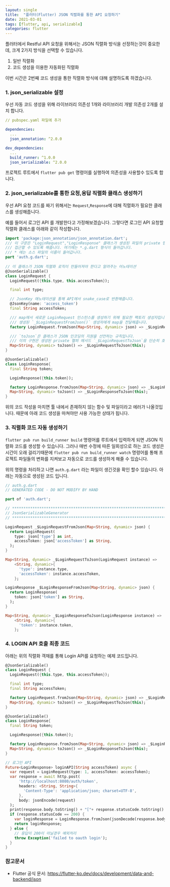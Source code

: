 ```yaml
---
layout: single
title:  "플러터(Flutter) JSON 직렬화를 통한 API 요청하기"
date: 2021-03-01
tags: [flutter, api, serializable]
categories: flutter
---
```


플러터에서 Restful API 요청을 위해서는 JSON 직렬화 방식을 선정하는것이 중요한데, 크게 2가지 방식을 선택할 수 있습니다.

1. 일반 직렬화
2. 코드 생성을 이용한 자동화된 직렬화

이번 시간은 2번째 코드 생성을 통한 직렬화 방식에 대해 설명하도록 하겠습니다.

### 1. json_serializable 설정

우선 자동 코드 생성을 위해 라이브러리 의존성 1개와 라이브러리 개발 의존성 2개를 설치 합니다.

```yaml
// pubspec.yaml 파일에 추가

dependencies:
  ...
  json_annotation: ^2.0.0

dev_dependencies:
  ...
  build_runner: ^1.0.0
  json_serializable: ^2.0.0
```
프로젝트 루트에서 `flutter pub get` 명령어를 실행하여 의존성을 사용할수 있도록 합니다.

### 2. json_serializable를 통한 요청,응답 직렬화 클래스 생성하기

우선 API 요청 코드를 짜기 위해서는 `Request`,`Response`에 대해 직렬화가 필요한 클래스를 생성해줍니다.

예를 들어서 로그인 API 를 개발한다고 가정해보겠습니다. 그렇다면 로그인 API 요청할 직렬화 클래스를 아래와 같이 작성합니다.

```dart
import 'package:json_annotation/json_annotation.dart';
/// 이 구문은 "LoginRequest","LoginResponse" 클래스가 생성된 파일의 private 멤버들을
/// 접근할 수 있도록 해줍니다. 여기에는 *.g.dart 형식이 들어갑니다.
/// * 에는 소스 파일의 이름이 들어갑니다.
part 'auth.g.dart';
        
// 이 클래스가 JSON 직렬화 로직이 만들어져야 한다고 알려주는 어노테이션
@JsonSerializable()
class LoginRequest {
  LoginRequest({this.type, this.accessToken});

  final int type;

  // JsonKey 애노테이션을 통해 API에서 snake_case로 반환해줍니다.
  @JsonKey(name: 'access_token')
  final String accessToken;

  /// map에서 새로운 LoginRequest 인스턴스를 생성하기 위해 필요한 팩토리 생성자입니다.
  /// 생성된 `_$LoginRequestFromJson()` 생성자에게 map을 전달해줍니다.
  factory LoginRequest.fromJson(Map<String, dynamic> json) => _$LoginRequestFromJson(json);

  /// `toJson`은 클래스가 JSON 인코딩의 지원을 선언하는 규칙입니다.
  /// 이의 구현은 생성된 private 헬퍼 메서드 `_$LoginRequestToJson`을 단순히 호출합니다.
  Map<String, dynamic> toJson() => _$LoginRequestToJson(this);
}

@JsonSerializable()
class LoginResponse{
  final String token;

  LoginResponse({this.token});

  factory LoginResponse.fromJson(Map<String, dynamic> json) => _$LoginResponseFromJson(json);
  Map<String, dynamic> toJson() => _$LoginResponseToJson(this);
}

```

위의 코드 작성을 마치면 툴 내에서 존재하지 않는 함수 및 파일이라고 에러가 나올것입니다. 때문에 아래 코드 생성을 마쳐야만 사용 가능한 상태가 됩니다.

### 3. 직렬화 코드 자동 생성하기

`flutter pub run build_runner build` 명령어를 루트에서 입력하게 되면 JSON 직렬화 코드를 생성할 수 있습니다. 그러나 매번 수정에 따른 일회성으로 하는 코드 생성은 시간이 오래 걸리기때문에 
`flutter pub run build_runner watch` 명령어를 통해 프로젝트 파일들의 변화를 지켜보고 자동으로 코드를 생성하게 해줄 수 있습니다.

위의 명령을 처리하고 나면 `auth.g.dart` 라는 파일이 생긴것을 확인 할수 있습니다. 아래는 자동으로 생성된 코드 입니다.

```dart
// auth.g.dart 
// GENERATED CODE - DO NOT MODIFY BY HAND

part of 'auth.dart';

// **************************************************************************
// JsonSerializableGenerator
// **************************************************************************

LoginRequest _$LoginRequestFromJson(Map<String, dynamic> json) {
  return LoginRequest(
    type: json['type'] as int,
    accessToken: json['accessToken'] as String,
  );
}

Map<String, dynamic> _$LoginRequestToJson(LoginRequest instance) =>
    <String, dynamic>{
      'type': instance.type,
      'accessToken': instance.accessToken,
    };

LoginResponse _$LoginResponseFromJson(Map<String, dynamic> json) {
  return LoginResponse(
    token: json['token'] as String,
  );
}

Map<String, dynamic> _$LoginResponseToJson(LoginResponse instance) =>
    <String, dynamic>{
      'token': instance.token,
    };

```

### 4. LOGIN API 호출 최종 코드 

아래는 위의 직렬화 객채를 통해 Login API를 요청하는 예제 코드입니다. 

```dart
@JsonSerializable()
class LoginRequest {
  LoginRequest({this.type, this.accessToken});

  final int type;
  final String accessToken;

  factory LoginRequest.fromJson(Map<String, dynamic> json) => _$LoginRequestFromJson(json);
  Map<String, dynamic> toJson() => _$LoginRequestToJson(this);
}

@JsonSerializable()
class LoginResponse{
  final String token;

  LoginResponse({this.token});

  factory LoginResponse.fromJson(Map<String, dynamic> json) => _$LoginResponseFromJson(json);
  Map<String, dynamic> toJson() => _$LoginResponseToJson(this);
}

// 로그인 API
Future<LoginResponse> loginAPI(String accessToken) async {
  var request = LoginRequest(type: 1, accessToken: accessToken);
  var response = await http.post(
      'http://localhost:8080/auth/token',
      headers: <String, String>{
        'Content-Type': 'application/json; charset=UTF-8',
      },
      body: jsonEncode(request)
  );
  print(response.body.toString() + "["+ response.statusCode.toString() +"]");
  if (response.statusCode == 200) {
    var loginResponse = LoginResponse.fromJson(jsonDecode(response.body));
    return loginResponse;
  } else {
    // 응답이 200이 아닐경우 예외처리
    throw Exception('failed to oauth login');
  }
}
```

### 참고문서
- Flutter 공식 문서: <https://flutter-ko.dev/docs/development/data-and-backend/json>
